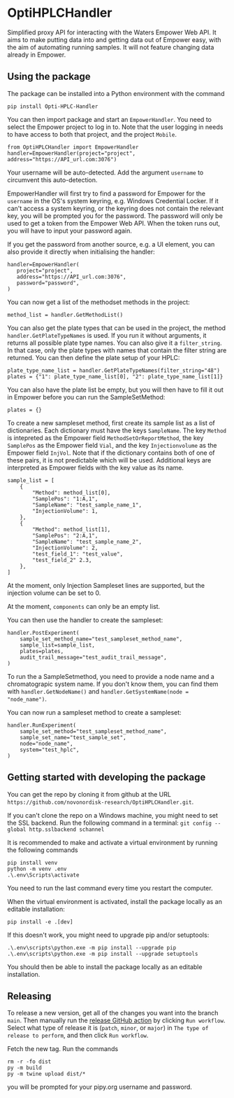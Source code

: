 # OptiHPLCHandler

Simplified proxy API for interacting with the Waters Empower Web API. It aims to make
putting data into and getting data out of Empower easy, with the aim of automating
running samples. It will not feature changing data already in Empower.

## Using the package

The package can be installed into a Python environment with the command

```
pip install Opti-HPLC-Handler
```

You can then import package and start an `EmpowerHandler`. You need to select the Empower
project to log in to. Note that the user logging in needs to have access to both that
project, and the project `Mobile`.

```
from OptiHPLCHandler import EmpowerHandler
handler=EmpowerHandler(project="project", address="https://API_url.com:3076")
```

Your username will be auto-detected. Add the argument `username` to circumvent this
auto-detection.

EmpowerHandler will first try to find a password for Empower for the `username` in the
OS's system keyring, e.g. Windows Credential Locker. If it can't access a system
keyring, or the keyring does not contain the relevant key, you will be prompted you for
the password. The password will only be used to get a token from the Empower Web API.
When the token runs out, you will have to input your password again.

If you get the password from another source, e.g. a UI element, you can also provide it
directly when initialising the handler:

```
handler=EmpowerHandler(
   project="project",
   address="https://API_url.com:3076",
   password="password",
)
```

You can now get a list of the methodset methods in the project:

```
method_list = handler.GetMethodList()
```

You can also get the plate types that can be used in the project, the method
`handler.GetPlateTypeNames` is used. If you run it without arguments, it returns all
possible plate type names. You can also give it a `filter_string`. In that case, only
the plate types with names that contain the filter string are returned. You can then
define the plate setup of your HPLC:

```
plate_type_name_list = handler.GetPlateTypeNames(filter_string="48")
plates = {"1": plate_type_name_list[0], "2": plate_type_name_list[1]}
```

You can also have the plate list be empty, but you will then have to fill it out in
Empower before you can run the SampleSetMethod:

```
plates = {}
```

To create a new sampleset method, first create its sample list as a list of
dictionaries. Each dictionary must have the keys `SampleName`. The key `Method` is
intepreted as the Empower field `MethodSetOrReportMethod`, the key `SamplePos` as the
Empower field `Vial`, and the key `Injectionvolume` as the Empower field `InjVol`. Note
that if the dictionary contains both of one of these pairs, it is not predictable which
will be used. Additional keys are interpreted as Empower fields with the key value
as its name.

```
sample_list = [
    {
        "Method": method_list[0],
        "SamplePos": "1:A,1",
        "SampleName": "test_sample_name_1",
        "InjectionVolume": 1,
    },
    {
        "Method": method_list[1],
        "SamplePos": "2:A,1",
        "SampleName": "test_sample_name_2",
        "InjectionVolume": 2,
        "test_field_1": "test_value",
        "test_field_2" 2.3,
    },
]
```

At the moment, only Injection Sampleset lines are supported, but the injection volume
can be set to 0.

At the moment, `components` can only be an empty list.

You can then use the handler to create the sampleset:

```
handler.PostExperiment(
    sample_set_method_name="test_sampleset_method_name",
    sample_list=sample_list,
    plates=plates,
    audit_trail_message="test_audit_trail_message",
)
```

To run the a SampleSetmethod, you need to provide a node name and a chromatograpic
system name. If you don't know them, you can find them with `handler.GetNodeName()` and
`handler.GetSystemName(node = "node_name")`.

You can now run a sampleset method to create a sampleset:

```
handler.RunExperiment(
    sample_set_method="test_sampleset_method_name",
    sample_set_name="test_sample_set",
    node="node_name",
    system="test_hplc",
)
```

## Getting started with developing the package

You can get the repo by cloning it from github at the URL
`https://github.com/novonordisk-research/OptiHPLCHandler.git`.

If you can't clone the repo on a Windows machine, you might need to set the SSL backend.
Run the following command in a terminal:
`git config --global http.sslbackend schannel`

It is recommended to make and activate a virtual environment by running the following
commands

```
pip install venv
python -m venv .env
.\.env\Scripts\activate
```

You need to run the last command every time you restart the computer.

When the virtual environment is activated, install the package locally as an editable
installation:

```
pip install -e .[dev]
```

If this doesn't work, you might need to upgrade pip and/or setuptools:

```
.\.env\scripts\python.exe -m pip install --upgrade pip
.\.env\scripts\python.exe -m pip install --upgrade setuptools
```

You should then be able to install the package locally as an editable installation.

## Releasing

To release a new version, get all of the changes you want into the branch `main`.
Then manually run the
[release GitHub action](https://github.com/novonordisk-research/OptiHPLCHandler/actions/workflows/release.yml)
by clicking `Run workflow`. Select what type of release it is (`patch`, `minor`, or
`major`) in `The type of release to perform`, and then click `Run workflow`.

Fetch the new tag. Run the commands

```
rm -r -fo dist
py -m build
py -m twine upload dist/*
```

you will be prompted for your pipy.org username and password.
